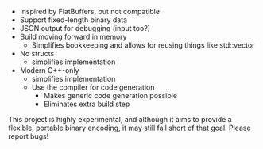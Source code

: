 * Inspired by FlatBuffers, but not compatible
* Support fixed-length binary data
* JSON output for debugging (input too?)
* Build moving forward in memory
  * Simplifies bookkeeping and allows for reusing things like std::vector
* No structs
  * simplifies implementation
* Modern C++-only
  * simplifies implementation
  * Use the compiler for code generation
    * Makes generic code generation possible
    * Eliminates extra build step
    
This project is highly experimental, and although it aims to provide a flexible,
portable binary encoding, it may still fall short of that goal. Please report
bugs!
